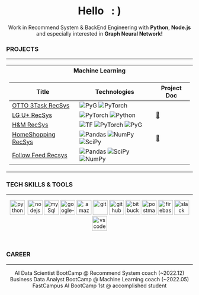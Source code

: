 <h1 align="center">Hello &nbsp; : )</h1>

<p align="center">
  Work in Recommend System & BackEnd Engineering with <b>Python</b>, <b>Node.js</b>
  <br/>  and especially interested in <b>Graph Neural Network!</b>
</p>


 ### PROJECTS

---
<table align="center">
<tr><th>Machine Learning </th></tr>
<tr><td>

|Title | Technologies | Project Doc|
|--|--|--|
| [OTTO 3Task RecSys](https://github.com/H4Y3J1N/OTTO_competition) | ![PyG](https://img.shields.io/badge/PyG-black?style=flat-square&logo=PyG) ![PyTorch](https://img.shields.io/badge/PyTorch-black?style=flat-square&logo=pytorch) | [ ]() |
| [LG U+ RecSys](https://github.com/H4Y3J1N/lg-children-country-recommend) | ![PyTorch](https://img.shields.io/badge/PyTorch-black?style=flat-square&logo=pytorch) ![Python](https://img.shields.io/badge/Python-black?style=flat-square&logo=Python)| [📑](https://jinsuc.notion.site/1d4b482222744fb0ad7e20ef83550019?v=218dfb2a40f940da901a43898df0e318) |
| [H&M RecSys](https://github.com/H4Y3J1N/HM-recommend) | ![TF](https://img.shields.io/badge/TF-black?style=flat-square&logo=tensorflow) ![PyTorch](https://img.shields.io/badge/PyTorch-black?style=flat-square&logo=pytorch) ![PyG](https://img.shields.io/badge/PyG-black?style=flat-square&logo=PyG) | [ ]() |
| [HomeShopping RecSys](https://github.com/H4Y3J1N/Rec-homeShopping) | ![Pandas](https://img.shields.io/badge/Pandas-black?style=flat-square&logo=pandas) ![NumPy](https://img.shields.io/badge/NumPy-black?style=flat-square&logo=numpy) ![SciPy](https://img.shields.io/badge/SciPy-black?style=flat-square&logo=scipy) | [📑](https://www.notion.so/Project-b8e32966cec14134ae4e7fb49ccd3754?pvs=4) |
| [Follow Feed Recsys](https://github.com/H4Y3J1N/chai_Final_project) | ![Pandas](https://img.shields.io/badge/Pandas-black?style=flat-square&logo=pandas) ![SciPy](https://img.shields.io/badge/SciPy-black?style=flat-square&logo=scipy) ![NumPy](https://img.shields.io/badge/NumPy-black?style=flat-square&logo=numpy)| [ ]() |
</td></tr> 
</table> 


### TECH SKILLS & TOOLS

---

<p align="center">
  <img src="https://cdn.iconscout.com/icon/free/png-256/python-2-226051.png" alt="python" width="40" height="40">&nbsp;
  <img src="https://cdn.jsdelivr.net/gh/devicons/devicon/icons/nodejs/nodejs-original.svg" alt="nodejs" width="40" height="40"/>  
  <img src="https://cdn.iconscout.com/icon/free/png-512/mysql-21-1174941.png" alt="mySql" width="40" height="40">    
  <img src="https://cdn.iconscout.com/icon/free/png-512/google-cloud-2038785-1721675.png" alt="google-cloud" width="40" height="40"/>  
  <img src="https://cdn.iconscout.com/icon/free/png-512/aws-1869025-1583149.png" alt="amazon-cloud" width="40" height="40"/>
  <img src="https://cdn.jsdelivr.net/gh/devicons/devicon/icons/git/git-original.svg" alt="git" width="40" height="40"> 
  <img src="https://cdn.jsdelivr.net/gh/devicons/devicon/icons/github/github-original.svg" alt="github" width="40" height="40">  
  <img src="https://cdn.jsdelivr.net/gh/devicons/devicon/icons/bitbucket/bitbucket-original.svg" alt="bitbucket" width="40" height="40">
  <img src="https://cdn.iconscout.com/icon/free/png-512/postman-3521648-2945092.png" alt="postman" width="40" height="40">    
  <img src="https://cdn.jsdelivr.net/gh/devicons/devicon/icons/firebase/firebase-plain.svg" alt="firebase" width="40" height="40">
  <img src="https://cdn.iconscout.com/icon/free/png-512/slack-logo-1481728-1254330.png"  alt="slack" width="40" height="40">
  <img src="https://cdn.jsdelivr.net/gh/devicons/devicon/icons/vscode/vscode-original.svg" alt="vscode" width="40" height="40">
</p>


<br />


### CAREER

---

<p align="center">
  AI Data Scientist BootCamp @ Recommend System coach (~2022.12)
  <br/>  Business Data Analyst BootCamp @ Machine Learning coach (~2022.05)
  <br/>  FastCampus AI BootCamp 1st @ accomplished student
</p> 
